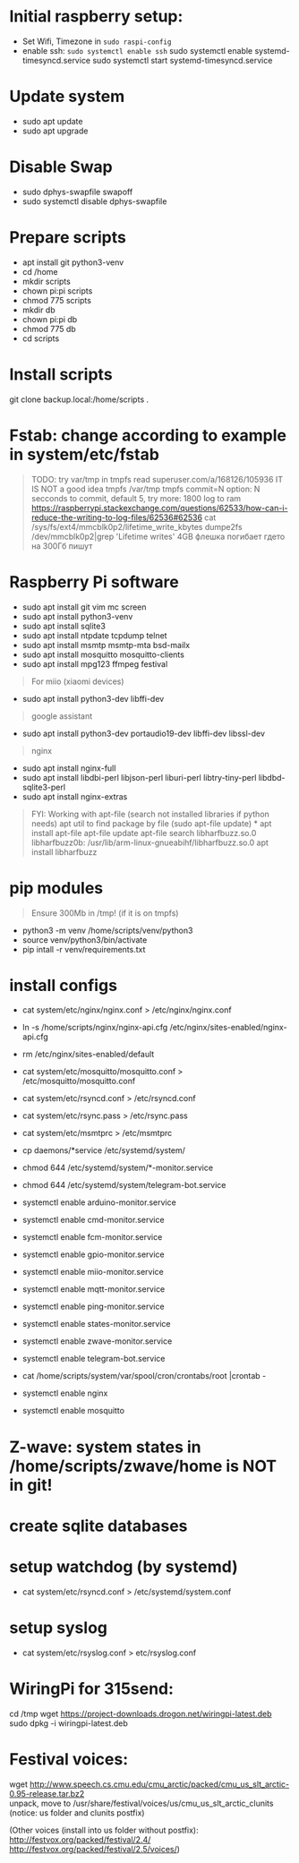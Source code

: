 # Initial raspberry setup:
* Set Wifi, Timezone in `sudo raspi-config`
* enable ssh: `sudo systemctl enable ssh`
sudo systemctl enable systemd-timesyncd.service
sudo systemctl start systemd-timesyncd.service
# Update system
* sudo apt update
* sudo apt upgrade

# Disable Swap
* sudo dphys-swapfile swapoff
* sudo systemctl disable dphys-swapfile

# Prepare scripts
* apt install git python3-venv
* cd /home
* mkdir scripts
* chown pi:pi scripts
* chmod 775 scripts
* mkdir db
* chown pi:pi db
* chmod 775 db
* cd scripts

# Install scripts
git clone backup.local:/home/scripts .

# Fstab: change according to example in system/etc/fstab
> TODO: try var/tmp in tmpfs
> read  superuser.com/a/168126/105936 IT IS NOT a good idea
> tmpfs /var/tmp tmpfs
> commit=N option: N secconds to commit, default 5, try more: 1800
> log to ram https://raspberrypi.stackexchange.com/questions/62533/how-can-i-reduce-the-writing-to-log-files/62536#62536
> cat /sys/fs/ext4/mmcblk0p2/lifetime_write_kbytes
> dumpe2fs /dev/mmcblk0p2|grep 'Lifetime writes'
> 4GB флешка погибает гдето на 300Гб пишут

# Raspberry Pi software
* sudo apt install git vim mc screen
* sudo apt install python3-venv
* sudo apt install sqlite3
* sudo apt install ntpdate tcpdump telnet
* sudo apt install msmtp msmtp-mta bsd-mailx
* sudo apt install mosquitto mosquitto-clients
* sudo apt install mpg123 ffmpeg festival
> For miio (xiaomi devices)
* sudo apt install python3-dev libffi-dev
> google assistant
* sudo apt install python3-dev portaudio19-dev libffi-dev libssl-dev
> nginx
* sudo apt install nginx-full
* sudo apt install libdbi-perl libjson-perl liburi-perl libtry-tiny-perl libdbd-sqlite3-perl
* sudo apt install nginx-extras

> FYI: Working with apt-file (search not installed libraries if python needs)
> apt util to find package by file (sudo apt-file update) *
> apt install apt-file
> apt-file update
> apt-file search libharfbuzz.so.0
> libharfbuzz0b: /usr/lib/arm-linux-gnueabihf/libharfbuzz.so.0
> apt install libharfbuzz


# pip modules
> Ensure 300Mb in /tmp! (if it is on tmpfs)
* python3 -m venv /home/scripts/venv/python3
* source venv/python3/bin/activate
* pip intall -r venv/requirements.txt

# install configs
* cat system/etc/nginx/nginx.conf > /etc/nginx/nginx.conf
* ln -s /home/scripts/nginx/nginx-api.cfg /etc/nginx/sites-enabled/nginx-api.cfg
* rm /etc/nginx/sites-enabled/default

* cat system/etc/mosquitto/mosquitto.conf > /etc/mosquitto/mosquitto.conf 

* cat system/etc/rsyncd.conf > /etc/rsyncd.conf
* cat system/etc/rsync.pass > /etc/rsync.pass

* cat system/etc/msmtprc > /etc/msmtprc

* cp daemons/*service /etc/systemd/system/
* chmod 644 /etc/systemd/system/*-monitor.service
* chmod 644 /etc/systemd/system/telegram-bot.service
* systemctl enable arduino-monitor.service
* systemctl enable cmd-monitor.service
* systemctl enable fcm-monitor.service
* systemctl enable gpio-monitor.service
* systemctl enable miio-monitor.service
* systemctl enable mqtt-monitor.service
* systemctl enable ping-monitor.service
* systemctl enable states-monitor.service
* systemctl enable zwave-monitor.service
* systemctl enable telegram-bot.service

* cat /home/scripts/system/var/spool/cron/crontabs/root |crontab -

* systemctl enable nginx
* systemctl enable mosquitto

# Z-wave: system states in /home/scripts/zwave/home is NOT in git!

# create sqlite databases

# setup watchdog (by systemd)
* cat system/etc/rsyncd.conf > /etc/systemd/system.conf
# setup syslog
* cat system/etc/rsyslog.conf > etc/rsyslog.conf

# WiringPi for 315send:
cd /tmp
wget https://project-downloads.drogon.net/wiringpi-latest.deb
sudo dpkg -i wiringpi-latest.deb

# Festival voices:
wget http://www.speech.cs.cmu.edu/cmu_arctic/packed/cmu_us_slt_arctic-0.95-release.tar.bz2  
unpack, move to /usr/share/festival/voices/us/cmu_us_slt_arctic_clunits
(notice: us folder and clunits postfix)

(Other voices (install into us folder without postfix): http://festvox.org/packed/festival/2.4/ http://festvox.org/packed/festival/2.5/voices/)
 
